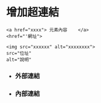 # 增加超連結

    <a href="xxxx"> 元素內容    </a>
    <href="'網址">
    
    <img src="xxxxxx" alt="xxxxxxxx">
    src="位址"
    alt="說明"

 - ### 外部連結
 - ### 內部連結 